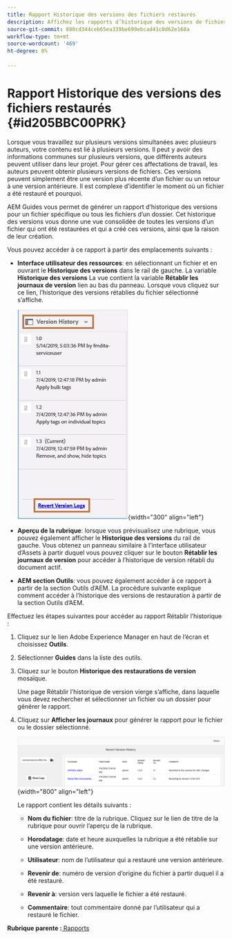 ```yaml
---
title: Rapport Historique des versions des fichiers restaurés
description: Affichez les rapports d’historique des versions de fichiers restaurés dans AEM Guides. Découvrez comment accéder aux journaux de version rétablie à partir de l’interface utilisateur d’Assets, de l’aperçu de la rubrique et de la sélection des outils d’AEM.
source-git-commit: 880cd344ceb65ea339be699ebcad41c0d62e168a
workflow-type: tm+mt
source-wordcount: '469'
ht-degree: 0%

---
```


# Rapport Historique des versions des fichiers restaurés {#id205BBC00PRK}

Lorsque vous travaillez sur plusieurs versions simultanées avec plusieurs auteurs, votre contenu est lié à plusieurs versions. Il peut y avoir des informations communes sur plusieurs versions, que différents auteurs peuvent utiliser dans leur projet. Pour gérer ces affectations de travail, les auteurs peuvent obtenir plusieurs versions de fichiers. Ces versions peuvent simplement être une version plus récente d’un fichier ou un retour à une version antérieure. Il est complexe d’identifier le moment où un fichier a été restauré et pourquoi.

AEM Guides vous permet de générer un rapport d’historique des versions pour un fichier spécifique ou tous les fichiers d’un dossier. Cet historique des versions vous donne une vue consolidée de toutes les versions d’un fichier qui ont été restaurées et qui a créé ces versions, ainsi que la raison de leur création.

Vous pouvez accéder à ce rapport à partir des emplacements suivants :

- **Interface utilisateur des ressources**: en sélectionnant un fichier et en ouvrant le **Historique des versions** dans le rail de gauche. La variable **Historique des versions** La vue contient la variable **Rétablir les journaux de version** lien au bas du panneau. Lorsque vous cliquez sur ce lien, l’historique des versions rétablies du fichier sélectionné s’affiche.

  ![](images/revert-log-from-assets-ui.png){width="300" align="left"}

- **Aperçu de la rubrique**: lorsque vous prévisualisez une rubrique, vous pouvez également afficher le **Historique des versions** du rail de gauche. Vous obtenez un panneau similaire à l’interface utilisateur d’Assets à partir duquel vous pouvez cliquer sur le bouton **Rétablir les journaux de version** pour accéder à l’historique de version rétabli du document actif.

- **AEM section Outils**: vous pouvez également accéder à ce rapport à partir de la section Outils d’AEM. La procédure suivante explique comment accéder à l’historique des versions de restauration à partir de la section Outils d’AEM.


Effectuez les étapes suivantes pour accéder au rapport Rétablir l’historique :

1. Cliquez sur le lien Adobe Experience Manager en haut de l’écran et choisissez **Outils**.

1. Sélectionner **Guides** dans la liste des outils.

1. Cliquez sur le bouton **Historique des restaurations de version** mosaïque.

   Une page Rétablir l’historique de version vierge s’affiche, dans laquelle vous devez rechercher et sélectionner un fichier ou un dossier pour générer le rapport.

1. Cliquez sur **Afficher les journaux** pour générer le rapport pour le fichier ou le dossier sélectionné.

   ![](images/revert-version-history-report.png){width="800" align="left"}

   Le rapport contient les détails suivants :

   - **Nom du fichier**: titre de la rubrique. Cliquez sur le lien de titre de la rubrique pour ouvrir l’aperçu de la rubrique.

   - **Horodatage**: date et heure auxquelles la rubrique a été rétablie sur une version antérieure.

   - **Utilisateur**: nom de l’utilisateur qui a restauré une version antérieure.

   - **Revenir de**: numéro de version d’origine du fichier à partir duquel il a été restauré.

   - **Revenir à**: version vers laquelle le fichier a été restauré.

   - **Commentaire**: tout commentaire donné par l’utilisateur qui a restauré le fichier.


**Rubrique parente :**[ Rapports](reports-intro.md)
